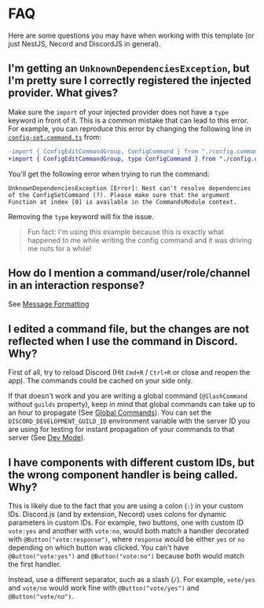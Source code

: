 # FAQ

Here are some questions you may have when working with this template (or just NestJS, Necord and DiscordJS in general).

## I'm getting an `UnknownDependenciesException`, but I'm pretty sure I correctly registered the injected provider. What gives?

Make sure the `import` of your injected provider does not have a `type` keyword in front of it.
This is a common mistake that can lead to this error.
For example, you can reproduce this error by changing the following line in [`config-set.command.ts`](../src/commands/handlers/config/config-set.command.ts) from:

```diff
-import { ConfigEditCommandGroup, ConfigCommand } from "./config.command";
+import { ConfigEditCommandGroup, type ConfigCommand } from "./config.command";
```

You'll get the following error when trying to run the command:

```
UnknownDependenciesException [Error]: Nest can't resolve dependencies of the ConfigSetCommand (?). Please make sure that the argument Function at index [0] is available in the CommandsModule context.
```

Removing the `type` keyword will fix the issue.

> Fun fact: I'm using this example because this is exactly what happened to me while writing the config command and it was driving me nuts for a while!

## How do I mention a command/user/role/channel in an interaction response?

See [Message Formatting](https://discord.com/developers/docs/reference#message-formatting)

## I edited a command file, but the changes are not reflected when I use the command in Discord. Why?

First of all, try to reload Discord (Hit `Cmd+R` / `Ctrl+R` or close and reopen the app). The commands could be cached on your side only.

If that doesn't work and you are writing a global command (`@SlashCommand` without `guilds` property), keep in mind that global commands can take up to an hour to propagate (See [Global Commands](https://necord.org/interactions/slash-commands#global-commands)).
You can set the `DISCORD_DEVELOPMENT_GUILD_ID` environment variable with the server ID you are using for testing for instant propagation of your commands to that server (See [Dev Mode](https://necord.org/start#module-setup)).

## I have components with different custom IDs, but the wrong component handler is being called. Why?

This is likely due to the fact that you are using a colon (`:`) in your custom IDs. Discord.js (and by extension, Necord) uses colons for dynamic parameters in custom IDs. For example, two buttons, one with custom ID `vote:yes` and another with `vote:no`, would both match a handler decorated with `@Button("vote:response")`, where `response` would be either `yes` or `no` depending on which button was clicked. You can't have `@Button("vote:yes")` and `@Button("vote:no")` because both would match the first handler.

Instead, use a different separator, such as a slash (`/`). For example, `vote/yes` and `vote/no` would work fine with `@Button("vote/yes")` and `@Button("vote/no")`.
